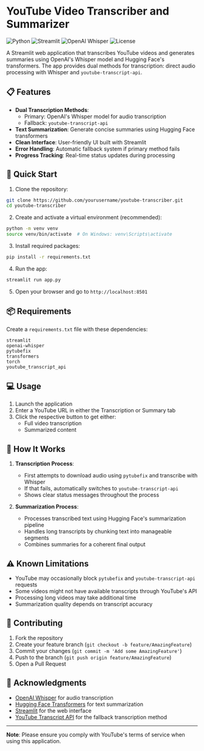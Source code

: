 # YouTube Video Transcriber and Summarizer

![Python](https://img.shields.io/badge/Python-3.7%2B-blue)
![Streamlit](https://img.shields.io/badge/Streamlit-1.24%2B-red)
![OpenAI Whisper](https://img.shields.io/badge/OpenAI-Whisper-yellow)
![License](https://img.shields.io/badge/License-MIT-green)

A Streamlit web application that transcribes YouTube videos and generates summaries using OpenAI's Whisper model and Hugging Face's transformers. The app provides dual methods for transcription: direct audio processing with Whisper and `youtube-transcript-api`.

## 📋 Features

- **Dual Transcription Methods**:
  - Primary: OpenAI's Whisper model for audio transcription
  - Fallback: `youtube-transcript-api`
- **Text Summarization**: Generate concise summaries using Hugging Face transformers
- **Clean Interface**: User-friendly UI built with Streamlit
- **Error Handling**: Automatic fallback system if primary method fails
- **Progress Tracking**: Real-time status updates during processing

## 🚀 Quick Start

1. Clone the repository:
```bash
git clone https://github.com/yourusername/youtube-transcriber.git
cd youtube-transcriber
```

2. Create and activate a virtual environment (recommended):
```bash
python -m venv venv
source venv/bin/activate  # On Windows: venv\Scripts\activate
```

3. Install required packages:
```bash
pip install -r requirements.txt
```

4. Run the app:
```bash
streamlit run app.py
```

5. Open your browser and go to `http://localhost:8501`

## 📦 Requirements

Create a `requirements.txt` file with these dependencies:
```text
streamlit
openai-whisper
pytubefix
transformers
torch
youtube_transcript_api
```

## 💻 Usage

1. Launch the application
2. Enter a YouTube URL in either the Transcription or Summary tab
3. Click the respective button to get either:
   - Full video transcription
   - Summarized content

## 🔧 How It Works

1. **Transcription Process**:
   - First attempts to download audio using `pytubefix` and transcribe with Whisper
   - If that fails, automatically switches to `youtube-transcript-api`
   - Shows clear status messages throughout the process

2. **Summarization Process**:
   - Processes transcribed text using Hugging Face's summarization pipeline
   - Handles long transcripts by chunking text into manageable segments
   - Combines summaries for a coherent final output

## ⚠️ Known Limitations

- YouTube may occasionally block `pytubefix` and `youtube-transcript-api` requests
- Some videos might not have available transcripts through YouTube's API
- Processing long videos may take additional time
- Summarization quality depends on transcript accuracy

## 🤝 Contributing

1. Fork the repository
2. Create your feature branch (`git checkout -b feature/AmazingFeature`)
3. Commit your changes (`git commit -m 'Add some AmazingFeature'`)
4. Push to the branch (`git push origin feature/AmazingFeature`)
5. Open a Pull Request


## 🙏 Acknowledgments

- [OpenAI Whisper](https://github.com/openai/whisper) for audio transcription
- [Hugging Face Transformers](https://huggingface.co/docs/transformers/index) for text summarization
- [Streamlit](https://streamlit.io/) for the web interface
- [YouTube Transcript API](https://github.com/jdepoix/youtube-transcript-api) for the fallback transcription method


---

**Note**: Please ensure you comply with YouTube's terms of service when using this application.
